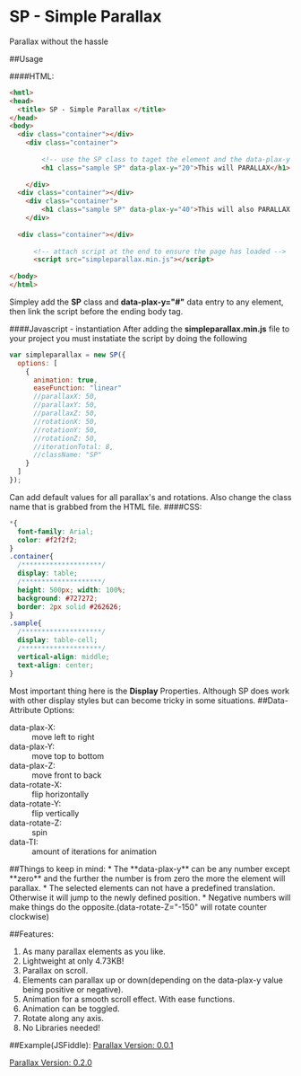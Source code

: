 # SP - Simple Parallax
Parallax without the hassle

##Usage

####HTML:
```html
<hmtl> 
<head>
  <title> SP - Simple Parallax </title>
</head>
<body>
  <div class="container"></div>
    <div class="container">
    
        <!-- use the SP class to taget the element and the data-plax-y to define the amount of parallax -->
        <h1 class="sample SP" data-plax-y="20">This will PARALLAX</h1>
        
    </div>
  <div class="container"></div>
    <div class="container">
        <h1 class="sample SP" data-plax-y="40">This will also PARALLAX less</h1>
    </div>
    
  <div class="container"></div>
  
      <!-- attach script at the end to ensure the page has loaded -->
      <script src="simpleparallax.min.js"></script>
        
</body>
</html>
```
Simpley add the **SP** class and **data-plax-y="#"** data entry to any element, then link the script before the ending body tag.

####Javascript - instantiation
After adding the **simpleparallax.min.js** file to your project you must instatiate the script by doing the following

```javascript
var simpleparallax = new SP({
  options: [
    {
      animation: true,
      easeFunction: "linear"
      //parallaxX: 50,
      //parallaxY: 50,
      //parallaxZ: 50,
      //rotationX: 50,
      //rotationY: 50,
      //rotationZ: 50,
      //iterationTotal: 8,
      //className: "SP"
    }
  ]
});
```
Can add default values for all parallax's and rotations. Also change the class name that is grabbed from the HTML file.
####CSS:

```css
*{
  font-family: Arial;
  color: #f2f2f2;
}
.container{
  /********************/
  display: table;
  /********************/
  height: 500px; width: 100%;
  background: #727272;
  border: 2px solid #262626;
}
.sample{
  /********************/
  display: table-cell;
  /********************/
  vertical-align: middle;
  text-align: center;
}
```

Most important thing here is the **Display** Properties. Although SP does work with other display styles but can become tricky in some situations.
##Data-Attribute Options:
<dl>
  <dt>data-plax-X:</dt>
  <dd>move left to right</dd>
  <dt>data-plax-Y:</dt> 
  <dd>move top to bottom</dd>
  <dt>data-plax-Z:</dt> 
  <dd>move front to back</dd>
  
  <dt>data-rotate-X:</dt> 
  <dd>flip horizontally</dd>
  
  <dt>data-rotate-Y:</dt> 
  <dd>flip vertically</dd>
  
  <dt>data-rotate-Z:</dt> 
  <dd>spin</dd>
  
  <dt>data-TI:</dt> 
  <dd>amount of iterations for animation</dd>
</dl>
##Things to keep in mind:
* The **data-plax-y** can be any number except **zero** and the further the number is from zero the more the element will parallax.
* The selected elements can not have a predefined translation. Otherwise it will jump to the newly defined position.
* Negative numbers will make things do the opposite.(data-rotate-Z="-150" will rotate counter clockwise)

##Features:
1. As many parallax elements as you like.
2. Lightweight at only 4.73KB!
3. Parallax on scroll.
4. Elements can parallax up or down(depending on the data-plax-y value being positive or negative).
5. Animation for a smooth scroll effect. With ease functions.
6. Animation can be toggled.
7. Rotate along any axis.
8. No Libraries needed!

##Example(JSFiddle):
[Parallax Version: 0.0.1](https://jsfiddle.net/Kree/v10yn98c/)

[Parallax Version: 0.2.0](http://jsfiddle.net/Kree/ju4d2c6L/3/)
